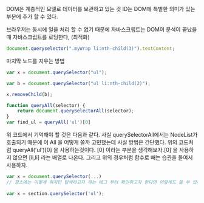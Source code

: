 DOM은 계층적인 모델로 데이터를 보관하고 있는 것
ID는 DOM에 특별한 의미가 있는 부분에 추가 할 수 있다. 

브라우저는 동시에 일을 처리 할 수 없기 때문에 자바스크립트는 DOM이 분석이 끝났을 때 자바스크립트를 로딩한다, (최적화)

```javascript
document.queryselector(".myWrap li:nth-child(3)").textContent;
```

마지막 노드를 지우는 방법 

```javascript
var x = document.querySelector("ul");

var b = document.querySelector("ul li:nth-child(2)");

x.removeChild(b);
```



```javascript
function queryAll(selector) {
	return document.querySelectorAll(selector);
}
var find_ul = queryAll('ul')[0]
```

위 코드에서 기억해야 할 것은 다음과 같다. 사실 querySelectorAll에서는 NodeList가 호출되기 때문에 이 All 을 어떻게 쓸까 고민했는데 사실 방법은 간단했다. 위의 코드처럼 queryAll('ul')[0] 을 사용하는것이다. [0] 이라는 부분을 생각해보자.[0] 을 사용하지 않으면 [li,li] 라는 배열로 나온다. 그리고 위의 경우처럼 함수로 빼는 습관을 들여서 사용하자.  

```javascript
var x = document.querySelector(...)
// 평소에는 이렇게 하지만 탐색하고자 하는 테그 부터 확인하고자 한다면 이렇게도 쓸 쑤 있다.
                       
var x = section.querySelector('ul');
```



 